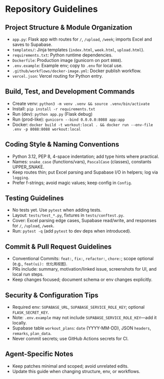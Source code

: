 # Repository Guidelines

## Project Structure & Module Organization
- `app.py`: Flask app with routes for `/`, `/upload`, `/week`; imports Excel and saves to Supabase.
- `templates/`: Jinja templates (`index.html`, `week.html`, `upload.html`).
- `requirements.txt`: Python runtime dependencies.
- `Dockerfile`: Production image (gunicorn on port `8088`).
- `.env.example`: Example env; copy to `.env` for local use.
- `.github/workflows/docker-image.yml`: Docker publish workflow.
- `vercel.json`: Vercel routing for Python entry.

## Build, Test, and Development Commands
- Create venv: `python3 -m venv .venv && source .venv/bin/activate`
- Install: `pip install -r requirements.txt`
- Run (dev): `python app.py` (Flask debug)
- Run (prod-like): `gunicorn --bind 0.0.0.0:8088 app:app`
- Docker: `docker build -t workout:local . && docker run --env-file .env -p 8088:8088 workout:local`

## Coding Style & Naming Conventions
- Python 3.12, PEP 8, 4-space indentation; add type hints where practical.
- Names: `snake_case` (functions/vars), `PascalCase` (classes), constants UPPER_SNAKE.
- Keep routes thin; put Excel parsing and Supabase I/O in helpers; log via `logging`.
- Prefer f-strings; avoid magic values; keep config in `Config`.

## Testing Guidelines
- No tests yet. Use `pytest` when adding tests.
- Layout: `tests/test_*.py`, fixtures in `tests/conftest.py`.
- Cover: Excel parsing edge cases, Supabase read/write, and responses for `/`, `/upload`, `/week`.
- Run: `pytest -q` (add `pytest` to dev deps when introduced).

## Commit & Pull Request Guidelines
- Conventional Commits: `feat:`, `fix:`, `refactor:`, `chore:`; scope optional (e.g., `feat(ui): 优化周视图`).
- PRs include: summary, motivation/linked issue, screenshots for UI, and local run steps.
- Keep changes focused; document schema or env changes explicitly.

## Security & Configuration Tips
- Required env: `SUPABASE_URL`, `SUPABASE_SERVICE_ROLE_KEY`; optional `FLASK_SECRET_KEY`.
- Note: `.env.example` may not include `SUPABASE_SERVICE_ROLE_KEY`—add it locally.
- Supabase table `workout_plans`: `date` (YYYY-MM-DD), JSON `headers`, `remarks`, `plan_data`.
- Never commit secrets; use GitHub Actions secrets for CI.

## Agent-Specific Notes
- Keep patches minimal and scoped; avoid unrelated edits.
- Update this guide when changing structure, env, or workflows.
